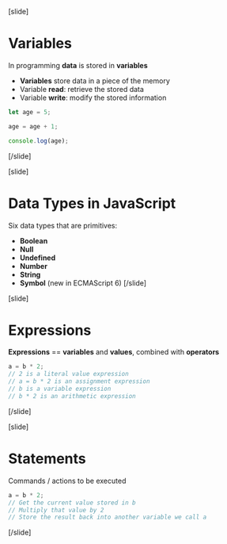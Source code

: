 [slide]
# Variables
In programming **data** is stored in **variables**
* **Variables** store data in a piece of the memory
* Variable **read**: retrieve the stored data
* Variable **write**: modify the stored information
```js
let age = 5;
```

```js
age = age + 1;
```

```js
console.log(age);
```
[/slide]

[slide]
# Data Types in JavaScript
Six data types that are primitives:
* **Boolean**         
* **Null**                
* **Undefined**    
* **Number**        
* **String**            
* **Symbol** (new in ECMAScript 6)
[/slide]

[slide]
# Expressions
**Expressions** == **variables** and **values**, combined with **operators**
```js
a = b * 2;
// 2 is a literal value expression
// a = b * 2 is an assignment expression
// b is a variable expression
// b * 2 is an arithmetic expression
```
[/slide]

[slide]
# Statements
Commands / actions to be executed
```js
a = b * 2;
// Get the current value stored in b
// Multiply that value by 2
// Store the result back into another variable we call a
```
[/slide]